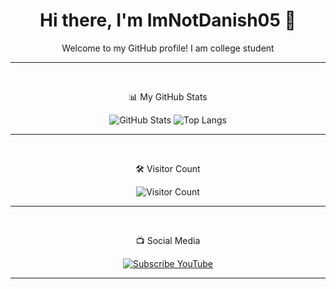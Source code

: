 <div align="center">
<h1>Hi there, I'm ImNotDanish05 👋</h1>

Welcome to my GitHub profile!
I am college student

---
<br>
<p>📊 My GitHub Stats</p>

![GitHub Stats](https://github-readme-stats.vercel.app/api?username=imnotdanish05&show_icons=true&hide_title=true&include_all_commits=true&hide=prs,issues,contribs&theme=tokyonight&border_radius=12)
![Top Langs](https://github-readme-stats.vercel.app/api/top-langs/?username=imnotdanish05&layout=compact&theme=tokyonight&border_radius=12&langs_count=6)

---

<br>
<p>🛠️ Visitor Count</p>

![Visitor Count](https://profile-counter.glitch.me/imnotdanish05/count.svg)

---
<br>

<p>📺 Social Media</p>

[![Subscribe YouTube](https://img.shields.io/badge/YouTube-ImNotDanish05-red?style=for-the-badge&logo=youtube&logoColor=white)](https://www.youtube.com/@ImNotDanish05)

---
</div>
